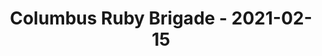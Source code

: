 ---
layout: post
title: Columbus Ruby Brigade - 2021-02-15
datetime: 2021-02-15 18:00:00.000000000 -05:00
name: Columbus Ruby Brigade
external_url: https://www.meetup.com/columbusrb/events/275081443/
online_event: true
year_month: 2021-02
---